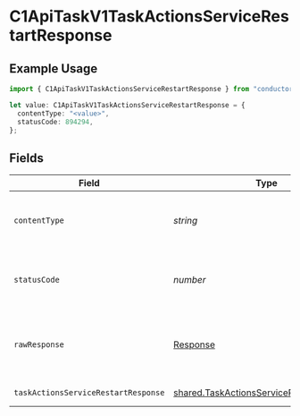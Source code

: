 # C1ApiTaskV1TaskActionsServiceRestartResponse

## Example Usage

```typescript
import { C1ApiTaskV1TaskActionsServiceRestartResponse } from "conductorone-sdk-typescript/sdk/models/operations";

let value: C1ApiTaskV1TaskActionsServiceRestartResponse = {
  contentType: "<value>",
  statusCode: 894294,
};
```

## Fields

| Field                                                                                                       | Type                                                                                                        | Required                                                                                                    | Description                                                                                                 |
| ----------------------------------------------------------------------------------------------------------- | ----------------------------------------------------------------------------------------------------------- | ----------------------------------------------------------------------------------------------------------- | ----------------------------------------------------------------------------------------------------------- |
| `contentType`                                                                                               | *string*                                                                                                    | :heavy_check_mark:                                                                                          | HTTP response content type for this operation                                                               |
| `statusCode`                                                                                                | *number*                                                                                                    | :heavy_check_mark:                                                                                          | HTTP response status code for this operation                                                                |
| `rawResponse`                                                                                               | [Response](https://developer.mozilla.org/en-US/docs/Web/API/Response)                                       | :heavy_check_mark:                                                                                          | Raw HTTP response; suitable for custom response parsing                                                     |
| `taskActionsServiceRestartResponse`                                                                         | [shared.TaskActionsServiceRestartResponse](../../../sdk/models/shared/taskactionsservicerestartresponse.md) | :heavy_minus_sign:                                                                                          | Successful response                                                                                         |